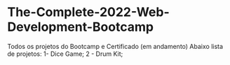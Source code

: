 # The-Complete-2022-Web-Development-Bootcamp
Todos os projetos do Bootcamp e Certificado (em andamento)
Abaixo lista de projetos:
1- Dice Game;
2 - Drum Kit;
